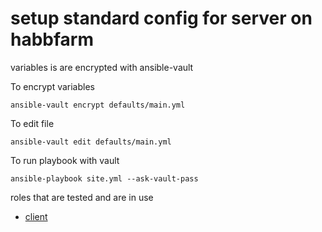 # setup standard config for server on habbfarm

variables is are encrypted with ansible-vault

To encrypt variables
```
ansible-vault encrypt defaults/main.yml
```

To edit file 
```
ansible-vault edit defaults/main.yml

```
To run playbook with vault
```
ansible-playbook site.yml --ask-vault-pass
```

roles that are tested and are in use

- [client](roles/client/tasks/main.yml)

